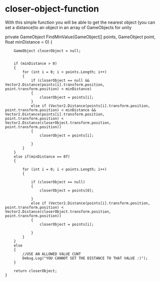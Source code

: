# closer-object-function
With this simple function you will be able to get the nearest object (you can set a distance)to an object in an array of GameObjects for unity

private GameObject FindMinValue(GameObject[] points, GameObject point, float minDistance = 0)
    {

        GameObject closerObject = null;
        

        if (minDistance > 0)
        {
            for (int i = 0; i < points.Length; i++)
            {
                if (closerObject == null && Vector2.Distance(points[i].transform.position, point.transform.position) < minDistance)
                {
                    closerObject = points[i];
                }
                else if (Vector2.Distance(points[i].transform.position, point.transform.position) < minDistance && Vector2.Distance(points[i].transform.position, point.transform.position) < Vector2.Distance(closerObject.transform.position, point.transform.position))
                {
                    closerObject = points[i];
                    
                }
            }
        }
        else if(minDistance == 0f)
        {
         
            for (int i = 0; i < points.Length; i++)
            {
                
                if (closerObject == null)
                {
                    closerObject = points[0];
                   
                }
                else if (Vector2.Distance(points[i].transform.position, point.transform.position) < Vector2.Distance(closerObject.transform.position, point.transform.position))
                {
                    closerObject = points[i];
                    
                }
            }
        }
        else
        {
            //USE AN ALLOWED VALUE CUNT
            Debug.Log("YOU CANNOT SET THE DISTANCE TO THAT VALUE :)");
        }

        return closerObject;
    }
